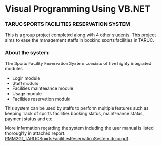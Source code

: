 # Visual Programming Using VB.NET

### TARUC SPORTS FACILITIES RESERVATION SYSTEM

This is a group project completed along with 4 other students. 
This project aims to ease the management staffs in booking sports facilities in TARUC.

### About the system:

The Sports Facility Reservation System consists of five highly integrated modules: 
- Login module
- Staff module
- Facilities maintenance module
- Usage module
- Facilities reservation module

This system can be used by staffs to perform multiple features such as keeping track of sports facilities booking status, maintenance status, payment status and etc.

More information regarding the system including the user manual is listed thoroughly in attached report.
[RMM2G1_TARUCSportsFacilitiesReservationSystem.docx.pdf](https://github.com/hwaernie/TARUCSportsFacilities/files/7184908/RMM2G1_TARUCSportsFacilitiesReservationSystem.docx.pdf)
